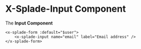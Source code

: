 # X-Splade-Input Component

The **Input Component**

```blade
<x-splade-form :default="$user">
    <x-splade-input name="email" label="Email address" />
</x-splade-form>
```